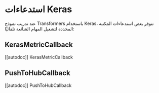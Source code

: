 # استدعاءات Keras 

عند تدريب نموذج Transformers باستخدام Keras، تتوفر بعض استدعاءات المكتبة المحددة لتشغيل المهام الشائعة تلقائيًا: 

## KerasMetricCallback

[[autodoc]] KerasMetricCallback

## PushToHubCallback

[[autodoc]] PushToHubCallback